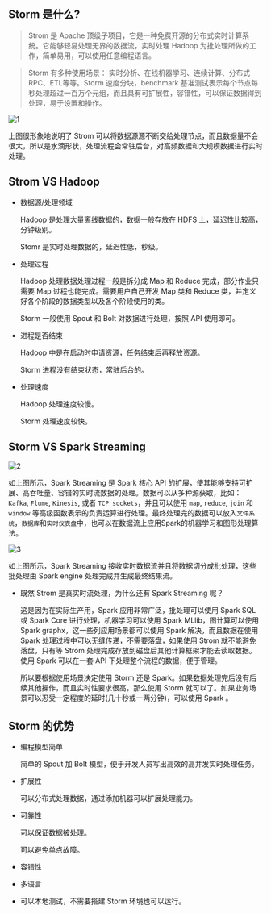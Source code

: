 ## Storm 是什么?

> Strom 是 Apache 顶级子项目，它是一种免费开源的分布式实时计算系统。它能够轻易处理无界的数据流，实时处理 Hadoop 为批处理所做的工作，简单易用，可以使用任意编程语言。

> Storm 有多种使用场景： 实时分析、在线机器学习、连续计算、分布式RPC、ETL等等。Storm 速度分块，benchmark 基准测试表示每个节点每秒处理超过一百万个元组，而且具有可扩展性，容错性，可以保证数据得到处理，易于设置和操作。

![1](http://storm.apache.org/images/storm-flow.png)

上图很形象地说明了 Strom 可以将数据源源不断交给处理节点，而且数据量不会很大，所以是水滴形状，处理流程会常驻后台，对高频数据和大规模数据进行实时处理。

## Strom VS Hadoop

- 数据源/处理领域

    Hadoop 是处理大量离线数据的，数据一般存放在 HDFS 上，延迟性比较高，分钟级别。

    Stomr 是实时处理数据的，延迟性低，秒级。

- 处理过程

    Hadoop 处理数据处理过程一般是拆分成 Map 和 Reduce 完成，部分作业只需要 Map 过程也能完成。需要用户自己开发 Map 类和 Reduce 类，并定义好各个阶段的数据类型以及各个阶段使用的类。

    Storm 一般使用 Spout 和 Bolt 对数据进行处理，按照 API 使用即可。

- 进程是否结束

    Hadoop 中是在启动时申请资源，任务结束后再释放资源。

    Storm 进程没有结束状态，常驻后台的。

- 处理速度

    Hadoop 处理速度较慢。

    Storm 处理速度较快。

## Storm VS Spark Streaming

![2](https://spark.apache.org/docs/latest/img/streaming-arch.png)

如上图所示，Spark Streaming 是 Spark 核心 API 的扩展，使其能够支持可扩展、高吞吐量、容错的实时流数据的处理。数据可以从多种源获取，比如： `Kafka`, `Flume`, `Kinesis`, 或者 `TCP sockets`，并且可以使用 `map`, `reduce`, `join` 和 `window` 等高级函数表示的负责运算进行处理。最终处理完的数据可以放入`文件系统`，`数据库`和`实时仪表盘`中，也可以在数据流上应用Spark的机器学习和图形处理算法。

![3](https://spark.apache.org/docs/latest/img/streaming-flow.png)

如上图所示，Spark Streaming 接收实时数据流并且将数据切分成批处理，这些批处理由 Spark engine 处理完成并生成最终结果流。 

- 既然 Strom 是真实时流处理，为什么还有 Spark Streaming 呢？

    这是因为在实际生产用，Spark 应用非常广泛，批处理可以使用 Spark SQL 或 Spark Core 进行处理，机器学习可以使用 Spark MLlib，图计算可以使用 Spark graphx，这一些列应用场景都可以使用 Spark 解决，而且数据在使用 Spark 处理过程中可以无缝传递，不需要落盘，如果使用 Strom 就不能避免落盘，只有等 Strom 处理完成存放到磁盘后其他计算框架才能去读取数据。使用 Spark 可以在一套 API 下处理整个流程的数据，便于管理。

    所以要根据使用场景决定使用 Storm 还是 Spark。如果数据处理完后没有后续其他操作，而且实时性要求很高，那么使用 Storm 就可以了。如果业务场景可以忍受一定程度的延时(几十秒或一两分钟)，可以使用 Spark 。

## Storm 的优势

- 编程模型简单

    简单的 Spout 加 Bolt 模型，便于开发人员写出高效的高并发实时处理任务。

- 扩展性

    可以分布式处理数据，通过添加机器可以扩展处理能力。

- 可靠性

    可以保证数据被处理。

    可以避免单点故障。

- 容错性

- 多语言

- 可以本地测试，不需要搭建 Storm 环境也可以运行。

